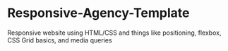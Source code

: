 # Responsive-Agency-Template
Responsive website using HTML/CSS and  things like positioning, flexbox, CSS Grid basics, and media queries
